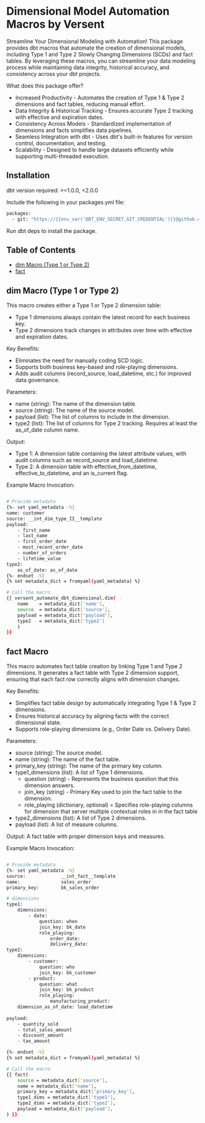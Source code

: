 # Dimensional Model Automation Macros by Versent

Streamline Your Dimensional Modeling with Automation! 
This package provides dbt macros that automate the creation of dimensional models, 
including Type 1 and Type 2 Slowly Changing Dimensions (SCDs) and fact tables. By leveraging these macros, you can streamline 
your data modeling process while maintaining data integrity, historical accuracy, and consistency across your dbt projects.

What does this package offer?
 -  Increased Productivity - Automates the creation of Type 1 & Type 2 dimensions and fact tables, reducing manual effort.
 -  Data Integrity & Historical Tracking - Ensures accurate Type 2 tracking with effective and expiration dates.
 -  Consistency Across Models - Standardized implementation of dimensions and facts simplifies data pipelines.
 -  Seamless Integration with dbt - Uses dbt's built-in features for version control, documentation, and testing.
 -  Scalability - Designed to handle large datasets efficiently while supporting multi-threaded execution.


## Installation
dbt version required: >=1.0.0, <2.0.0

Include the following in your packages.yml file:

```bash
packages:
  - git: "https://{{env_var('DBT_ENV_SECRET_GIT_CREDENTIAL')}}@github.com/Versent/versent_automate_dbt_dimensional.git"
```

Run dbt deps to install the package.

## Table of Contents
- [dim Macro (Type 1 or Type 2)](#dim-macro-type-1-or-type-2)
- [fact](#fact-macro)

## dim Macro (Type 1 or Type 2)

This macro creates either a Type 1 or Type 2 dimension table:

- Type 1 dimensions always contain the latest record for each business key.
- Type 2 dimensions track changes in attributes over time with effective and expiration dates.

Key Benefits:

- Eliminates the need for manually coding SCD logic.
- Supports both business key-based and role-playing dimensions.
- Adds audit columns (record_source, load_datetime, etc.) for improved data governance.

Parameters:
 - name (string): The name of the dimension table.
 - source (string): The name of the source model.
 - payload (list): The list of columns to include in the dimension.
 - type2 (list): The list of columns for Type 2 tracking. Requires at least the as_of_date column name.

Output:
- Type 1: A dimension table containing the latest attribute values, with audit columns such as record_source and load_datetime.
- Type 2: A dimension table with effective_from_datetime, effective_to_datetime, and an is_current flag.


Example Macro Invocation:

```bash

# Provide metadata
{%- set yaml_metadata -%}
name: customer
source: __int_dim_type_II__template
payload:
    - first_name
    - last_name
    - first_order_date
    - most_recent_order_date
    - number_of_orders
    - lifetime_value
type2:
    as_of_date: as_of_date
{%- endset -%}
{% set metadata_dict = fromyaml(yaml_metadata) %}

# Call the macro
{{ versent_automate_dbt_dimensional.dim(
    name    = metadata_dict['name'],
    source  = metadata_dict['source'],
    payload = metadata_dict['payload'],
    type2   = metadata_dict['type2']
    ) 
}}

```


## fact Macro

This macro automates fact table creation by linking Type 1 and Type 2 dimensions. 
It generates a fact table with Type 2 dimension support, ensuring that each fact row correctly aligns with dimension changes.

Key Benefits:

- Simplifies fact table design by automatically integrating Type 1 & Type 2 dimensions.
- Ensures historical accuracy by aligning facts with the correct dimensional state.
- Supports role-playing dimensions (e.g., Order Date vs. Delivery Date).

Parameters:
 - source (string): The source model.
 - name (string): The name of the fact table.
 - primary_key (string): The name of the primary key column.
 - type1_dimensions (list): A list of Type 1 dimensions.
    - question (string) - Represents the business question that this dimension answers.
    - join_key (string) - Primary Key used to join the fact table to the dimension.
    - role_playing (dictionary, optional) = Specifies role-playing columns for dimension that server multiple contextual roles in
                                            in the fact table
 - type2_dimensions (list): A list of Type 2 dimensions.
 - payload (list): A list of measure columns.

Output:
A fact table with proper dimension keys and measures.

Example Macro Invocation:

```bash

# Provide metadata
{%- set yaml_metadata -%}
source:             __int_fact__template
name:               sales_order
primary_key:        bk_sales_order

# dimensions
type1:
    dimensions:
        - date:
            question: when
            join_key: bk_date
            role_playing:
                order_date:     
                delivery_date:
type2:
    dimensions:
        - customer:
            question: who
            join_key: bk_customer
        - product:
            question: what
            join_key: bk_product
            role_playing:
                manufacturing_product:    
    dimension_as_of_date: load_datetime  
       
payload:
    - quantity_sold
    - total_sales_amount
    - discount_amount
    - tax_amount   

{%- endset -%}
{% set metadata_dict = fromyaml(yaml_metadata) %}

# Call the macro
{{ fact(
    source = metadata_dict['source'],
    name = metadata_dict['name'],
    primary_key = metadata_dict['primary_key'],
    type1_dims = metadata_dict['type1'],
    type2_dims = metadata_dict['type2'],
    payload = metadata_dict['payload'],
) }}
```

